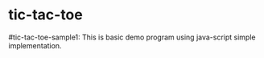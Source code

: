 # tic-tac-toe

#tic-tac-toe-sample1:
  This is basic demo program using java-script simple implementation.
